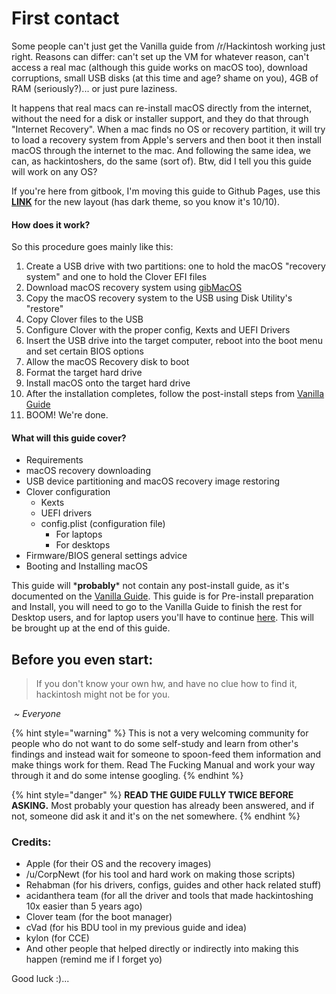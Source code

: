 # First contact

Some people can't just get the Vanilla guide from /r/Hackintosh working just right. Reasons can differ: can't set up the VM for whatever reason, can't access a real mac \(although this guide works on macOS too\), download corruptions, small USB disks \(at this time and age? shame on you\), 4GB of RAM \(seriously?\)... or just pure laziness.

It happens that real macs can re-install macOS directly from the internet, without the need for a disk or installer support, and they do that through "Internet Recovery". When a mac finds no OS or recovery partition, it will try to load a recovery system from Apple's servers and then boot it then install macOS through the internet to the mac. And following the same idea, we can, as hackintoshers, do the same \(sort of\). Btw, did I tell you this guide will work on any OS?

If you're here from gitbook, I'm moving this guide to Github Pages, use this [**LINK**](https://midi1996.github.io/hackintosh-internet-install-gitbook/) for the new layout (has dark theme, so you know it's 10/10). 

#### How does it work?

So this procedure goes mainly like this:

1. Create a USB drive with two partitions: one to hold the macOS "recovery system" and one to hold the Clover EFI files
2. Download macOS recovery system using [gibMacOS](https://github.com/corpnewt/gibMacOS)
3. Copy the macOS recovery system to the USB using Disk Utility's "restore" 
4. Copy Clover files to the USB 
5. Configure Clover with the proper config, Kexts and UEFI Drivers
6. Insert the USB drive into the target computer, reboot into the boot menu and set certain BIOS options
7. Allow the macOS Recovery disk to boot
8. Format the target hard drive
9. Install macOS onto the target hard drive
10. After the installation completes, follow the post-install steps from [Vanilla Guide](https://hackintosh.gitbook.io/-r-hackintosh-vanilla-desktop-guide/)
11. BOOM! We're done.

#### What will this guide cover?

* Requirements
* macOS recovery downloading
* USB device partitioning and macOS recovery image restoring
* Clover configuration
  * Kexts
  * UEFI drivers
  * config.plist \(configuration file\)
    * For laptops
    * For desktops
* Firmware/BIOS general settings advice
* Booting and Installing macOS

This guide will \***probably**\* not contain any post-install guide, as it's documented on the [Vanilla Guide](https://hackintosh.gitbook.io/-r-hackintosh-vanilla-desktop-guide/). This guide is for Pre-install preparation and Install, you will need to go to the Vanilla Guide to finish the rest for Desktop users, and for laptop users you'll have to continue [here](https://www.tonymacx86.com/threads/guide-booting-the-os-x-installer-on-laptops-with-clover.148093/#post-917904). This will be brought up at the end of this guide.

## Before you even start:

> If you don't know your own hw, and have no clue how to find it, hackintosh might not be for you.

​																																		*~ Everyone*

{% hint style="warning" %}
This is not a very welcoming community for people who do not want to do some self-study and learn from other's findings and instead wait for someone to spoon-feed them information and make things work for them. Read The Fucking Manual and work your way through it and do some intense googling.
{% endhint %}

{% hint style="danger" %}
**READ THE GUIDE FULLY TWICE BEFORE ASKING.** Most probably your question has already been answered, and if not, someone did ask it and it's on the net somewhere.
{% endhint %}

### Credits:

* Apple \(for their OS and the recovery images\)
* /u/CorpNewt \(for his tool and hard work on making those scripts\)
* Rehabman \(for his drivers, configs, guides and other hack related stuff\)
* acidanthera team \(for all the driver and tools that made hackintoshing 10x easier than 5 years ago\)
* Clover team \(for the boot manager\)
* cVad \(for his BDU tool in my previous guide and idea\)
* kylon \(for CCE\)
* And other people that helped directly or indirectly into making this happen \(remind me if I forget yo\)

Good luck :\)...



